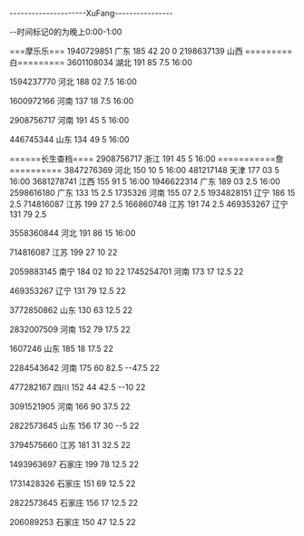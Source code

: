 ---------------------XuFang----------------

--时间标记0的为晚上0:00-1:00

===摩乐乐===
1940729851 广东 185 42 20
0
2198637139 山西
=========白=========
3601108034 湖北 191 85 7.5
16:00

1594237770 河北 188 02 7.5
16:00

1600972166 河南 137 18 7.5
16:00

2908756717 河南 191 45 5
16:00

446745344 山东 134 49 5
16:00

======长生查档====
2908756717 浙江 191 45 5
16:00
===========詹==========
3847276369 河北 150 10 5
16:00
481217148 天津 177 03 5
16:00
3681278741 江西 155 91 5
16:00
1946622314 广东 189 03 2.5
16:00
2598616180 广东 133 15 2.5
1735326 河南 155 07 2.5
1934828151 辽宁 186 15 2.5
714816087 江苏 199 27 2.5
166860748 江苏 191 74 2.5
469353267 辽宁 131 79 2.5

3558360844 河北 191 86 15
16:00

714816087 江苏 199 27 10
22

2059883145 南宁 184 02 10
22
1745254701 河南 173 17 12.5
22

469353267 辽宁 131 79 12.5 
22

3772850862 山东 130 63 12.5
22

2832007509 河南 152 79 17.5
22

1607246 山东 185 18 17.5
22

2284543642 河南 175 60 82.5  --47.5
22

477282167 四川 152 44 42.5  --10
22

3091521905 河南 166 90 37.5
22

2822573645 山东 156 17 30  --5
22

3794575660 江苏 181 31 32.5
22

1493963697 石家庄 199 78 12.5
22

1731428326 石家庄 151 69 12.5
22

2822573645 石家庄 156 17 12.5
22

206089253 石家庄 150 47 12.5
22



